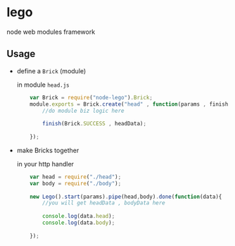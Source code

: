# lego
node web modules framework

## Usage

- define a `Brick` (module)

    in module `head.js` 
    
    ```js
        var Brick = require("node-lego").Brick;
        module.exports = Brick.create("head" , function(params , finish){
            //do module biz logic here
            
            finish(Brick.SUCCESS , headData);
            
        });
    ```
    
- make Bricks together
    
    in your http handler
    
    ```js
        var head = require("./head");
        var body = require("./body");
        
        new Lego().start(params).pipe(head,body).done(function(data){
            //you will get headData , bodyData here
            
            console.log(data.head);
            console.log(data.body);
            
        });
    ```
    
    
        
